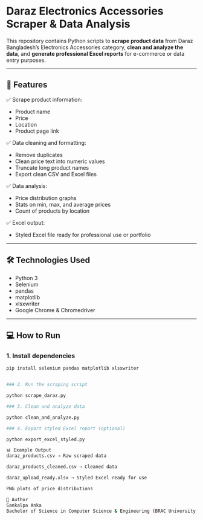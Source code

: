 # Daraz Electronics Accessories Scraper & Data Analysis

This repository contains Python scripts to **scrape product data** from Daraz Bangladesh’s Electronics Accessories category, **clean and analyze the data**, and **generate professional Excel reports** for e-commerce or data entry purposes.

---

## 🚀 Features

✅ Scrape product information:
- Product name
- Price
- Location
- Product page link

✅ Data cleaning and formatting:
- Remove duplicates
- Clean price text into numeric values
- Truncate long product names
- Export clean CSV and Excel files

✅ Data analysis:
- Price distribution graphs
- Stats on min, max, and average prices
- Count of products by location

✅ Excel output:
- Styled Excel file ready for professional use or portfolio

---

## 🛠 Technologies Used

- Python 3
- Selenium
- pandas
- matplotlib
- xlsxwriter
- Google Chrome & Chromedriver

---

## 💻 How to Run

### 1. Install dependencies

```bash
pip install selenium pandas matplotlib xlsxwriter


### 2. Run the scraping script

python scrape_daraz.py

### 3. Clean and analyze data

python clean_and_analyze.py

### 4. Export styled Excel report (optional)

python export_excel_styled.py

📊 Example Output
daraz_products.csv → Raw scraped data

daraz_products_cleaned.csv → Cleaned data

daraz_upload_ready.xlsx → Styled Excel ready for use

PNG plots of price distributions

👤 Author
Sankalpa Anka
Bachelor of Science in Computer Science & Engineering (BRAC University, Dhaka)



